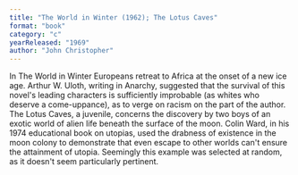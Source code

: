 ```yaml
---
title: "The World in Winter (1962); The Lotus Caves"
format: "book"
category: "c"
yearReleased: "1969"
author: "John Christopher"
---
```

In The World in Winter Europeans retreat to Africa at the onset of a new ice age. Arthur W. Uloth, writing in Anarchy, suggested that  the survival of this novel's leading characters is sufficiently improbable (as  whites who deserve a come-uppance), as to verge on racism on the part of the  author.
 
The Lotus Caves, a juvenile, concerns  the discovery by two boys of an exotic world of alien life beneath the surface  of the moon. Colin Ward, in his 1974 educational book on utopias, used the  drabness of existence in the moon colony to demonstrate that even escape to  other worlds can't ensure the attainment of utopia. Seemingly this example was  selected at random, as it doesn't seem particularly pertinent.
 
 
